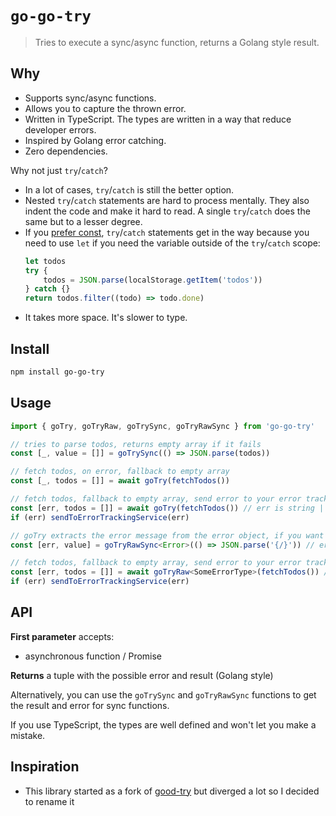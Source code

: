 # `go-go-try`

> Tries to execute a sync/async function, returns a Golang style result.

## Why

-   Supports sync/async functions.
-   Allows you to capture the thrown error.
-   Written in TypeScript. The types are written in a way that reduce developer errors.
-   Inspired by Golang error catching.
-   Zero dependencies.

Why not just `try`/`catch`?

-   In a lot of cases, `try`/`catch` is still the better option.
-   Nested `try`/`catch` statements are hard to process mentally. They also indent the code and make it hard to read. A single `try`/`catch` does the same but to a lesser degree.
-   If you [prefer const](https://eslint.org/docs/latest/rules/prefer-const), `try`/`catch` statements get in the way because you need to use `let` if you need the variable outside of the `try`/`catch` scope:
    ```ts
    let todos
    try {
        todos = JSON.parse(localStorage.getItem('todos'))
    } catch {}
    return todos.filter((todo) => todo.done)
    ```
-   It takes more space. It's slower to type.

## Install

```bash
npm install go-go-try
```

## Usage

```ts
import { goTry, goTryRaw, goTrySync, goTryRawSync } from 'go-go-try'

// tries to parse todos, returns empty array if it fails
const [_, value = []] = goTrySync(() => JSON.parse(todos))

// fetch todos, on error, fallback to empty array
const [_, todos = []] = await goTry(fetchTodos())

// fetch todos, fallback to empty array, send error to your error tracking service
const [err, todos = []] = await goTry(fetchTodos()) // err is string | undefined
if (err) sendToErrorTrackingService(err)

// goTry extracts the error message from the error object, if you want the raw error object, use goTryRaw/goTryRawSync
const [err, value] = goTryRawSync<Error>(() => JSON.parse('{/}')) // err will be unknown, value will be always T and you can add a Error type as the first generic argument to avoid checking `instanceof Error`

// fetch todos, fallback to empty array, send error to your error tracking service
const [err, todos = []] = await goTryRaw<SomeErrorType>(fetchTodos()) // err is SomeErrorType | undefined
if (err) sendToErrorTrackingService(err)
```

## API

**First parameter** accepts:

-   asynchronous function / Promise

**Returns** a tuple with the possible error and result (Golang style)

Alternatively, you can use the `goTrySync` and `goTryRawSync` functions to get the result and error for sync functions.

If you use TypeScript, the types are well defined and won't let you make a mistake.

## Inspiration

-   This library started as a fork of [good-try](https://github.com/astoilkov/good-try) but diverged a lot so I decided to rename it
